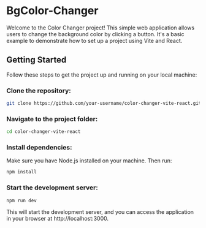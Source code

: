 # BgColor-Changer

Welcome to the Color Changer project! This simple web application allows users to change the background color by clicking a button. It's a basic example to demonstrate how to set up a project using Vite and React.

## Getting Started
Follow these steps to get the project up and running on your local machine:

### Clone the repository:

```bash
git clone https://github.com/your-username/color-changer-vite-react.git
```
### Navigate to the project folder:

```bash
cd color-changer-vite-react
```
### Install dependencies:

Make sure you have Node.js installed on your machine. Then run:

```bash
npm install
```
### Start the development server:

```bash
npm run dev
```
This will start the development server, and you can access the application in your browser at http://localhost:3000.

